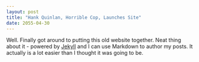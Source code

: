 ```yaml
---
layout: post
title: "Hank Quinlan, Horrible Cop, Launches Site"
date: 2055-04-30
---
```


Well. Finally got around to putting this old website together. Neat thing about it - powered by [Jekyll](http://jekyllrb.com) and I can use Markdown to author my posts. It actually is a lot easier than I thought it was going to be.
